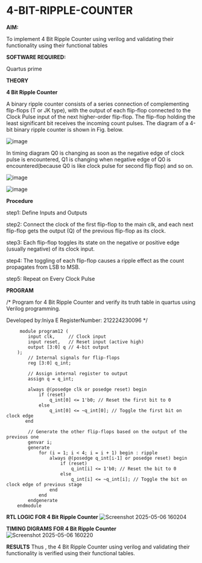 # 4-BIT-RIPPLE-COUNTER

**AIM:**

To implement  4 Bit Ripple Counter using verilog and validating their functionality using their functional tables

**SOFTWARE REQUIRED:**

Quartus prime

**THEORY**

**4 Bit Ripple Counter**

A binary ripple counter consists of a series connection of complementing flip-flops (T or JK type), with the output of each flip-flop connected to the Clock Pulse input of the next higher-order flip-flop. The flip-flop holding the least significant bit receives the incoming count pulses. The diagram of a 4-bit binary ripple counter is shown in Fig. below.

![image](https://github.com/naavaneetha/4-BIT-RIPPLE-COUNTER/assets/154305477/cb4b74d4-31ab-4359-95d0-d22e67daba13)

In timing diagram Q0 is changing as soon as the negative edge of clock pulse is encountered, Q1 is changing when negative edge of Q0 is encountered(because Q0 is like clock pulse for second flip flop) and so on.

![image](https://github.com/naavaneetha/4-BIT-RIPPLE-COUNTER/assets/154305477/a573a7d6-014e-4e54-93e6-e2ac9530960b)

![image](https://github.com/naavaneetha/4-BIT-RIPPLE-COUNTER/assets/154305477/85e1958a-2fc1-49bb-9a9f-d58ccbf3663c)

**Procedure**

step1: Define Inputs and Outputs

step2: Connect the clock of the first flip-flop to the main clk, and each next flip-flop gets the output (Q) of the previous flip-flop as its clock.

step3: Each flip-flop toggles its state on the negative or positive edge (usually negative) of its clock input.

step4: The toggling of each flip-flop causes a ripple effect as the count propagates from LSB to MSB.

step5: Repeat on Every Clock Pulse


**PROGRAM**

/* Program for 4 Bit Ripple Counter and verify its truth table in quartus using Verilog programming.

 Developed by:Iniya E RegisterNumber: 212224230096
*/
```
     module program12 (
        input clk,     // Clock input
        input reset,   // Reset input (active high)
        output [3:0] q // 4-bit output
    );
        // Internal signals for flip-flops
        reg [3:0] q_int;

        // Assign internal register to output
        assign q = q_int;

        always @(posedge clk or posedge reset) begin
            if (reset) 
                q_int[0] <= 1'b0; // Reset the first bit to 0
            else 
                q_int[0] <= ~q_int[0]; // Toggle the first bit on clock edge
       end

        // Generate the other flip-flops based on the output of the previous one
        genvar i;
        generate
            for (i = 1; i < 4; i = i + 1) begin : ripple
                always @(posedge q_int[i-1] or posedge reset) begin
                    if (reset) 
                        q_int[i] <= 1'b0; // Reset the bit to 0
                    else 
                        q_int[i] <= ~q_int[i]; // Toggle the bit on clock edge of previous stage
                end
            end
        endgenerate
    endmodule
```
**RTL LOGIC FOR 4 Bit Ripple Counter**
![Screenshot 2025-05-06 160204](https://github.com/user-attachments/assets/f3addf80-0b42-4cdb-9e7b-1e3634e5e368)


**TIMING DIGRAMS FOR 4 Bit Ripple Counter**
![Screenshot 2025-05-06 160220](https://github.com/user-attachments/assets/cfdceee0-8d31-4e19-b5a2-bb5854c1257d)


**RESULTS**
 Thus , the 4 Bit Ripple Counter using verilog and validating their functionality is verified using their functional tables.
